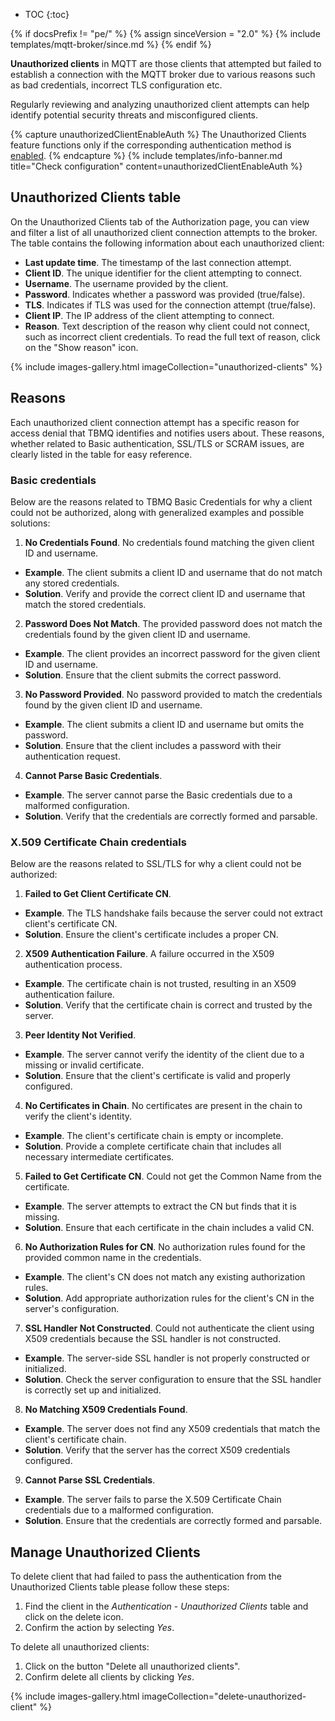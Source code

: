 
* TOC
{:toc}

{% if docsPrefix != "pe/" %}
{% assign sinceVersion = "2.0" %}
{% include templates/mqtt-broker/since.md %}
{% endif %}

**Unauthorized clients** in MQTT are those clients that attempted but failed to establish a connection with the MQTT broker due to various reasons such as bad credentials, incorrect TLS configuration etc. 

Regularly reviewing and analyzing unauthorized client attempts can help identify potential security threats and misconfigured clients.

{% capture unauthorizedClientEnableAuth %}
The Unauthorized Clients feature functions only if the corresponding authentication method is [enabled](/docs/mqtt-broker/security/authentication/basic/).
{% endcapture %}
{% include templates/info-banner.md title="Check configuration" content=unauthorizedClientEnableAuth %}

## Unauthorized Clients table

On the Unauthorized Clients tab of the Authorization page, you can view and filter a list of all unauthorized client connection attempts to the broker.
The table contains the following information about each unauthorized client:
* **Last update time**. The timestamp of the last connection attempt.
* **Client ID**. The unique identifier for the client attempting to connect.
* **Username**. The username provided by the client.
* **Password**. Indicates whether a password was provided (true/false).
* **TLS**. Indicates if TLS was used for the connection attempt (true/false).
* **Client IP**. The IP address of the client attempting to connect.
* **Reason**. Text description of the reason why client could not connect, such as incorrect client credentials. To read the full text of reason, click on the "Show reason" icon.

{% include images-gallery.html imageCollection="unauthorized-clients" %}

## Reasons

Each unauthorized client connection attempt has a specific reason for access denial that TBMQ identifies and notifies users about. 
These reasons, whether related to Basic authentication, SSL/TLS or SCRAM issues, are clearly listed in the table for easy reference.

### Basic credentials

Below are the reasons related to TBMQ Basic Credentials for why a client could not be authorized, along with generalized examples and possible solutions:

1. **No Credentials Found**. No credentials found matching the given client ID and username.
  * **Example**. The client submits a client ID and username that do not match any stored credentials.
  * **Solution**. Verify and provide the correct client ID and username that match the stored credentials.
2. **Password Does Not Match**. The provided password does not match the credentials found by the given client ID and username.
  * **Example**. The client provides an incorrect password for the given client ID and username.
  * **Solution**. Ensure that the client submits the correct password.
3. **No Password Provided**. No password provided to match the credentials found by the given client ID and username.
  * **Example**. The client submits a client ID and username but omits the password.
  * **Solution**. Ensure that the client includes a password with their authentication request.
4. **Cannot Parse Basic Credentials**.
  * **Example**. The server cannot parse the Basic credentials due to a malformed configuration.
  * **Solution**. Verify that the credentials are correctly formed and parsable.

### X.509 Certificate Chain credentials

Below are the reasons related to SSL/TLS for why a client could not be authorized:

1. **Failed to Get Client Certificate CN**.
  * **Example**. The TLS handshake fails because the server could not extract client's certificate CN.
  * **Solution**. Ensure the client's certificate includes a proper CN.
2. **X509 Authentication Failure**. A failure occurred in the X509 authentication process.
  * **Example**. The certificate chain is not trusted, resulting in an X509 authentication failure.
  * **Solution**. Verify that the certificate chain is correct and trusted by the server.
3. **Peer Identity Not Verified**.
  * **Example**. The server cannot verify the identity of the client due to a missing or invalid certificate.
  * **Solution**. Ensure that the client's certificate is valid and properly configured.
4. **No Certificates in Chain**. No certificates are present in the chain to verify the client's identity.
  * **Example**. The client's certificate chain is empty or incomplete.
  * **Solution**. Provide a complete certificate chain that includes all necessary intermediate certificates.
5. **Failed to Get Certificate CN**. Could not get the Common Name from the certificate.
  * **Example**. The server attempts to extract the CN but finds that it is missing.
  * **Solution**. Ensure that each certificate in the chain includes a valid CN.
6. **No Authorization Rules for CN**. No authorization rules found for the provided common name in the credentials.
  * **Example**. The client's CN does not match any existing authorization rules.
  * **Solution**. Add appropriate authorization rules for the client's CN in the server's configuration.
7. **SSL Handler Not Constructed**. Could not authenticate the client using X509 credentials because the SSL handler is not constructed.
  * **Example**. The server-side SSL handler is not properly constructed or initialized.
  * **Solution**. Check the server configuration to ensure that the SSL handler is correctly set up and initialized.
8. **No Matching X509 Credentials Found**.
  * **Example**. The server does not find any X509 credentials that match the client's certificate chain.
  * **Solution**. Verify that the server has the correct X509 credentials configured.
9. **Cannot Parse SSL Credentials**.
  * **Example**. The server fails to parse the X.509 Certificate Chain credentials due to a malformed configuration.
  * **Solution**. Ensure that the credentials are correctly formed and parsable.

## Manage Unauthorized Clients

To delete client that had failed to pass the authentication from the Unauthorized Clients table please follow these steps:
1. Find the client in the _Authentication_ - _Unauthorized Clients_ table and click on the delete icon.
2. Confirm the action by selecting _Yes_.

To delete all unauthorized clients:
1. Click on the button "Delete all unauthorized clients".
2. Confirm delete all clients by clicking _Yes_.

{% include images-gallery.html imageCollection="delete-unauthorized-client" %}
